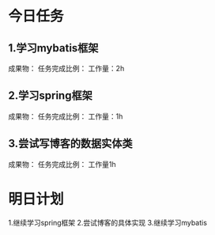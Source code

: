 # 今日任务

## 1.学习mybatis框架
成果物：
任务完成比例：
工作量：2h
## 2.学习spring框架
成果物：
任务完成比例：
工作量：1h
## 3.尝试写博客的数据实体类
成果物：
任务完成比例：
工作量1h

# 明日计划
1.继续学习spring框架
2.尝试博客的具体实现
3.继续学习mybatis


